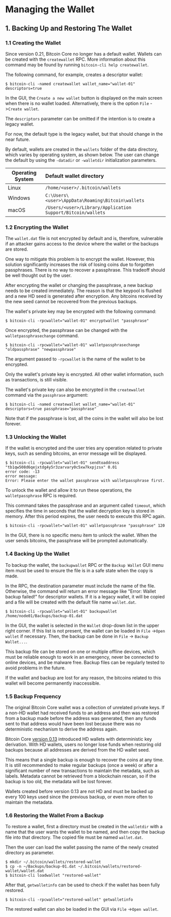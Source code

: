# Managing the Wallet

## 1. Backing Up and Restoring The Wallet

### 1.1 Creating the Wallet

Since version 0.21, Bitcoin Core no longer has a default wallet.
Wallets can be created with the `createwallet` RPC. More information about this command may be found by running `bitcoin-cli help createwallet`.

The following command, for example, creates a descriptor wallet:

`$ bitcoin-cli -named createwallet wallet_name="wallet-01" descriptors=true`

In the GUI, the `Create a new wallet` button is displayed on the main screen when there is no wallet loaded. Alternatively, there is the option `File` ->`Create wallet`.

The `descriptors` parameter can be omitted if the intention is to create a legacy wallet.

For now, the default type is the legacy wallet, but that should change in the near future.

By default, wallets are created in the `wallets` folder of the data directory, which varies by operating system, as shown below. The user can change the default by using the `-datadir` or `-walletdir` initialization parameters.

| Operating System | Default wallet directory                                    |
| -----------------|:------------------------------------------------------------|
| Linux            | `/home/<user>/.bitcoin/wallets`                             |
| Windows          | `C:\Users\<user>\AppData\Roaming\Bitcoin\wallets`           |
| macOS            | `/Users/<user>/Library/Application Support/Bitcoin/wallets` |

### 1.2 Encrypting the Wallet

The `wallet.dat` file is not encrypted by default and is, therefore, vulnerable if an attacker gains access to the device where the wallet or the backups are stored.

One way to mitigate this problem is to encrypt the wallet. However, this solution significantly increases the risk of losing coins due to forgotten passphrases. There is no way to recover a passphrase. This tradeoff should be well thought out by the user.

After encrypting the wallet or changing the passphrase, a new backup needs to be created immediately. The reason is that the keypool is flushed and a new HD seed is generated after encryption. Any bitcoins received by the new seed cannot be recovered from the previous backups.

The wallet's private key may be encrypted with the following command:

`$ bitcoin-cli -rpcwallet="wallet-01" encryptwallet "passphrase"`

Once encrypted, the passphrase can be changed with the `walletpassphrasechange` command.

`$ bitcoin-cli -rpcwallet="wallet-01" walletpassphrasechange "oldpassphrase" "newpassphrase"`

The argument passed to `-rpcwallet` is the name of the wallet to be encrypted.

Only the wallet's private key is encrypted. All other wallet information, such as transactions, is still visible.

The wallet's private key can also be encrypted in the `createwallet` command via the `passphrase` argument:

`$ bitcoin-cli -named createwallet wallet_name="wallet-01" descriptors=true passphrase="passphrase"`

Note that if the passphrase is lost, all the coins in the wallet will also be lost forever.

### 1.3 Unlocking the Wallet

If the wallet is encrypted and the user tries any operation related to private keys, such as sending bitcoins, an error message will be displayed.

```
$ bitcoin-cli -rpcwallet="wallet-01" sendtoaddress "tb1qw508d6qejxtdg4y5r3zarvary0c5xw7kxpjzsx" 0.01
error code: -13
error message:
Error: Please enter the wallet passphrase with walletpassphrase first.
```

To unlock the wallet and allow it to run these operations, the `walletpassphrase` RPC is required.

This command takes the passphrase and an argument called `timeout`, which specifies the time in seconds that the wallet decryption key is stored in memory. After this period expires, the user needs to execute this RPC again.

`$ bitcoin-cli -rpcwallet="wallet-01" walletpassphrase "passphrase" 120`

In the GUI, there is no specific menu item to unlock the wallet. When the user sends bitcoins, the passphrase will be prompted automatically.

### 1.4 Backing Up the Wallet

To backup the wallet, the `backupwallet` RPC or the `Backup Wallet` GUI menu item must be used to ensure the file is in a safe state when the copy is made.

In the RPC, the destination parameter must include the name of the file. Otherwise, the command will return an error message like "Error: Wallet backup failed!" for descriptor wallets. If it is a legacy wallet, it will be copied and a file will be created with the default file name `wallet.dat`.

`$ bitcoin-cli -rpcwallet="wallet-01" backupwallet /home/node01/Backups/backup-01.dat`

In the GUI, the wallet is selected in the `Wallet` drop-down list in the upper right corner. If this list is not present, the wallet can be loaded in `File` ->`Open wallet` if necessary. Then, the backup can be done in `File` -> `Backup Wallet...`.

This backup file can be stored on one or multiple offline devices, which must be reliable enough to work in an emergency, never be connected to online devices, and be malware free. Backup files can be regularly tested to avoid problems in the future.

If the wallet and backup are lost for any reason, the bitcoins related to this wallet will become permanently inaccessible.

### 1.5 Backup Frequency

The original Bitcoin Core wallet was a collection of unrelated private keys. If a non-HD wallet had received funds to an address and then was restored from a backup made before the address was generated, then any funds sent to that address would have been lost because there was no deterministic mechanism to derive the address again.

Bitcoin Core [version 0.13](https://github.com/bitcoin/bitcoin/blob/master/doc/release-notes/release-notes-0.13.0.md) introduced HD wallets with deterministic key derivation. With HD wallets, users no longer lose funds when restoring old backups because all addresses are derived from the HD wallet seed.

This means that a single backup is enough to recover the coins at any time. It is still recommended to make regular backups (once a week) or after a significant number of new transactions to maintain the metadata, such as labels. Metadata cannot be retrieved from a blockchain rescan, so if the backup is too old, the metadata will be lost forever.

Wallets created before version 0.13 are not HD and must be backed up every 100 keys used since the previous backup, or even more often to maintain the metadata.

### 1.6 Restoring the Wallet From a Backup

To restore a wallet, first a directory must be created in the `walletdir` with a name that the user wants the wallet to be named, and then copy the backup file into that directory. The copied file must be named `wallet.dat`.

Then the user can load the wallet passing the name of the newly created directory as parameter.

```
$ mkdir ~/.bitcoin/wallets/restored-wallet
$ cp -n ~/Backups/backup-01.dat ~/.bitcoin/wallets/restored-wallet/wallet.dat
$ bitcoin-cli loadwallet "restored-wallet"
```

After that, `getwalletinfo` can be used to check if the wallet has been fully restored.

`$ bitcoin-cli -rpcwallet="restored-wallet" getwalletinfo`

The restored wallet can also be loaded in the GUI via `File` ->`Open wallet`.
